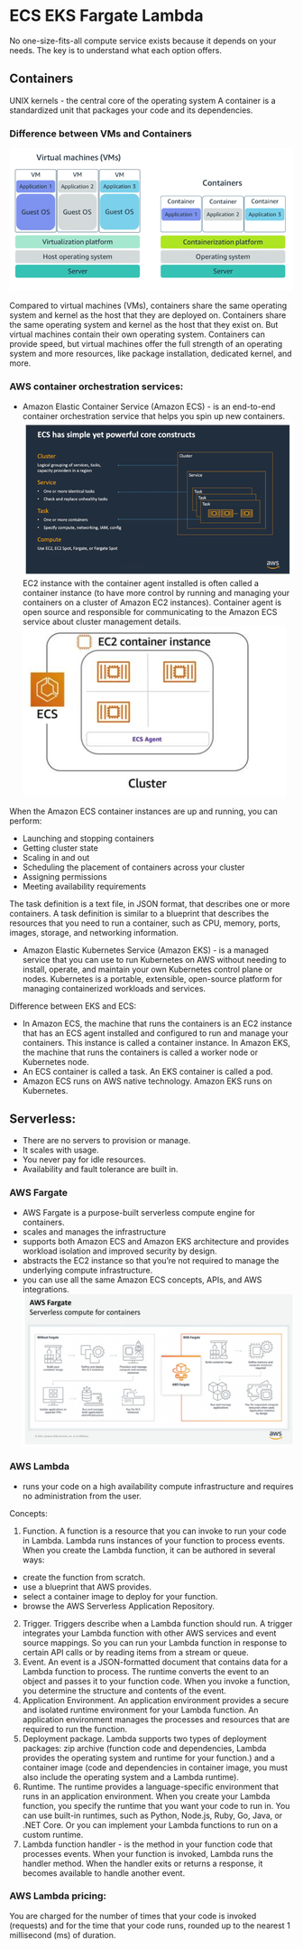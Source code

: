 # ECS EKS Fargate Lambda

No one-size-fits-all compute service exists because it depends on your needs. The key is to understand what each option offers.

## Containers

UNIX kernels - the central core of the operating system
A container is a standardized unit that packages your code and its dependencies.

### Difference between VMs and Containers

![VM_vs_Container.png](images/VM_vs_Container.png)

Compared to virtual machines (VMs), containers share the same operating system and kernel as the host that they are deployed on.
Containers share the same operating system and kernel as the host that they exist on. But virtual machines contain their own operating system.
Containers can provide speed, but virtual machines offer the full strength of an operating system and more resources, like package installation, dedicated kernel, and more.

### AWS container orchestration services:
- Amazon Elastic Container Service (Amazon ECS) - is an end-to-end container orchestration service that helps you spin up new containers.
![ecs.png](images/ecs.png)
EC2 instance with the container agent installed is often called a container instance (to have more control by running and managing your containers on a cluster of Amazon EC2 instances).
Container agent is open source and responsible for communicating to the Amazon ECS service about cluster management details.
![EC2_container_agent.png](images/EC2_container_agent.png)

When the Amazon ECS container instances are up and running, you can perform:
- Launching and stopping containers
- Getting cluster state
- Scaling in and out
- Scheduling the placement of containers across your cluster
- Assigning permissions
- Meeting availability requirements

The task definition is a text file, in JSON format, that describes one or more containers. A task definition is similar to a blueprint that describes the resources that you need to run a container, such as CPU, memory, ports, images, storage, and networking information.

- Amazon Elastic Kubernetes Service (Amazon EKS) - is a managed service that you can use to run Kubernetes on AWS without needing to install, operate, and maintain your own Kubernetes control plane or nodes.
Kubernetes is a portable, extensible, open-source platform for managing containerized workloads and services.

Difference between EKS and ECS:
- In Amazon ECS, the machine that runs the containers is an EC2 instance that has an ECS agent installed and configured to run and manage your containers. This instance is called a container instance. In Amazon EKS, the machine that runs the containers is called a worker node or Kubernetes node. 
- An ECS container is called a task. An EKS container is called a pod.
- Amazon ECS runs on AWS native technology. Amazon EKS runs on Kubernetes.

## Serverless:
- There are no servers to provision or manage.
- It scales with usage.
- You never pay for idle resources.
- Availability and fault tolerance are built in.


### AWS Fargate
- AWS Fargate is a purpose-built serverless compute engine for containers.
- scales and manages the infrastructure
- supports both Amazon ECS and Amazon EKS architecture and provides workload isolation and improved security by design.
- abstracts the EC2 instance so that you’re not required to manage the underlying compute infrastructure.
- you can use all the same Amazon ECS concepts, APIs, and AWS integrations.
![fargate.png](images/fargate.png)


### AWS Lambda
- runs your code on a high availability compute infrastructure and requires no administration from the user.

Concepts:

1) Function. A function is a resource that you can invoke to run your code in Lambda. Lambda runs instances of your function to process events. When you create the Lambda function, it can be authored in several ways:
- create the function from scratch.
- use a blueprint that AWS provides.
- select a container image to deploy for your function.
- browse the AWS Serverless Application Repository.
2) Trigger. Triggers describe when a Lambda function should run. A trigger integrates your Lambda function with other AWS services and event source mappings. So you can run your Lambda function in response to certain API calls or by reading items from a stream or queue.
3) Event. An event is a JSON-formatted document that contains data for a Lambda function to process. The runtime converts the event to an object and passes it to your function code. When you invoke a function, you determine the structure and contents of the event.
4) Application Environment. An application environment provides a secure and isolated runtime environment for your Lambda function. An application environment manages the processes and resources that are required to run the function. 
5) Deployment package. Lambda supports two types of deployment packages: zip archive (function code and dependencies, Lambda provides the operating system and runtime for your function.) and a container image (code and dependencies in container image, you must also include the operating system and a Lambda runtime).
6) Runtime. The runtime provides a language-specific environment that runs in an application environment. When you create your Lambda function, you specify the runtime that you want your code to run in. You can use built-in runtimes, such as Python, Node.js, Ruby, Go, Java, or .NET Core. Or you can implement your Lambda functions to run on a custom runtime.
7) Lambda function handler - is the method in your function code that processes events. When your function is invoked, Lambda runs the handler method. When the handler exits or returns a response, it becomes available to handle another event. 

### AWS Lambda pricing:
You are charged for the number of times that your code is invoked (requests) and for the time that your code runs, rounded up to the nearest 1 millisecond (ms) of duration.
